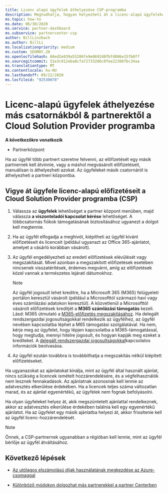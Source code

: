 ```yaml
---
title: Licenc alapú ügyfelek áthelyezése CSP-programba
description: Megtudhatja, hogyan helyezheti át a licenc-alapú ügyfeleket más csatornákból vagy egy másik partnert a partner Center felhőalapú megoldás-szolgáltatói (CSP) programjába.
ms.topic: how-to
ms.date: 06/30/2020
ms.service: partner-dashboard
ms.subservice: partnercenter-csp
author: BillLinzbach
ms.author: BillLi
ms.localizationpriority: medium
ms.custom: SEOMAY.20
ms.openlocfilehash: 68ed2e839a55206fe9e0692d0fbfd086e15fb0ff
ms.sourcegitcommit: 51e3c912eba8cfa72733206c0fee22386fbc34aa
ms.translationtype: MT
ms.contentlocale: hu-HU
ms.lasthandoff: 09/22/2020
ms.locfileid: "92530078"
---
```

# <a name="move-license-based-customers-from-other-channels--partners-to-the-cloud-solution-provider-program"></a>Licenc-alapú ügyfelek áthelyezése más csatornákból & partnerektől a Cloud Solution Provider programba

**A következőkre vonatkozik**

- Partnerközpont

Ha az ügyfél több partnert szeretne felvenni, az előfizetését egy másik partnernek kell átvinnie, vagy a máshol megvásárolt előfizetéseit, manuálisan is áthelyezheti azokat. Az ügyfeleket másik csatornáról is áthelyezheti a partneri központba.

## <a name="move-your-customers-license-based-subscriptions-to-the-cloud-solution-provider-program-csp"></a>Vigye át ügyfele licenc-alapú előfizetéseit a Cloud Solution Provider programba (CSP)

1. Válassza az **ügyfelek** lehetőséget a partner központ menüben, majd válassza **a viszonteladói kapcsolat kérése** lehetőséget. A többcsatornás fiókok támogatásának biztosításához ugyanezt a dolgot kell megtennie.

2. Ha az ügyfél elfogadja a meghívót, kiépítheti az ügyfél kívánt előfizetéseit és licenceit (például ugyanazt az Office 365-ajánlatot, amelyet a vásárló korábban vásárolt).

3. Az ügyfél engedélyezheti az eredeti előfizetések elévülését vagy megszakítását. Mivel azonban a megszakított előfizetések esetében nincsenek visszatérítések, érdemes megvárni, amíg az előfizetések közel vannak a természetes lejárati dátumokhoz.


   >[!NOTE]
   >Az ügyfél jogosult lehet kreditre, ha a Microsoft 365 (M365) felügyeleti portálon keresztül vásárolt (például a Microsofttól származó havi vagy éves számlázási adatokon keresztül). A közvetlenül a Microsofttól vásárolt előfizetések kreditjét a **M365 számlázási támogatás** kezeli. Lásd: M365 útmutató a [M365-előfizetés megszakításához](/microsoft-365/commerce/subscriptions/cancel-your-subscription). Ha delegált rendszergazdai jogosultságokkal rendelkezik az ügyfélhez, az ügyfél nevében kapcsolatba léphet a M65 támogatási szolgálatával. Ha nem, kérje meg az ügyfelet, hogy lépjen kapcsolatba a M365-támogatással, hogy megtudja, mennyi hitelre jogosult, és hogyan kapják meg ezeket a krediteket. A [delegált rendszergazdai jogosultságokkal](customers-revoke-admin-privileges.md)kapcsolatos információk beolvasása.


4. Az ügyfél ezután továbbra is továbbíthatja a megszakítás nélkül kiépített előfizetéseket.

Ha ugyanazokat az ajánlatokat kínálja, mint az ügyfél által használt ajánlat, nincs szükség a licencek ismételt hozzárendelésére, és a végfelhasználók nem lesznek fennakadások. Az ajánlatnak azonosnak kell lennie az adatvesztés elkerülése érdekében. Ha a licencek teljes száma változatlan marad, és az ajánlat egyenértékű, az ügyfelek nem fognak befolyásolni.

Ha olyan ügyfeleket helyez át, akik megszüntetett ajánlattal rendelkeznek, akkor az adatvesztés elkerülése érdekében találnia kell egy egyenértékű ajánlatot. Ha az ügyfelet egy másik ajánlatba helyezi át, akkor frissítenie kell az ügyfél licenc-hozzárendelését.

>[!NOTE]
> Önnek, a CSP-partnernek ugyanabban a régióban kell lennie, mint az ügyfél bérlője az ügyfél átváltásához.

## <a name="next-steps"></a>Következő lépések

- [Az utólagos elszámolású díjak használatának megkezdése az Azure-csomaggal](azure-plan-get-started.md)
 

- [Különböző módokon dolgozhat más partnerekkel a partner Centerben](work-with-other-partners.md)